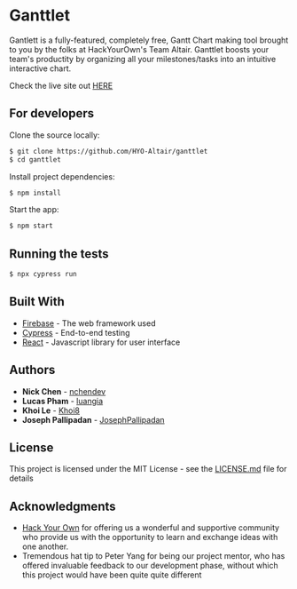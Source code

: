 # Ganttlet

Gantlett is a fully-featured, completely free, Gantt Chart making tool brought to you by the folks at HackYourOwn's Team Altair. Ganttlet boosts your team's productity by organizing all your milestones/tasks into an intuitive interactive chart.

Check the live site out [HERE](https://ganttlett.web.app/)
## For developers

Clone the source locally:

```sh
$ git clone https://github.com/HYO-Altair/ganttlet
$ cd ganttlet
```

Install project dependencies:

```sh
$ npm install
```
Start the app:

```sh
$ npm start
```

## Running the tests

```sh
$ npx cypress run
```


## Built With

* [Firebase](https://firebase.google.com/) - The web framework used
* [Cypress](https://www.cypress.io/) - End-to-end testing
* [React](https://reactjs.org/) - Javascript library for user interface


## Authors

* **Nick Chen** - [nchendev](https://github.com/nchendev)
* **Lucas Pham** - [luangia](https://github.com/luangia)
* **Khoi Le** - [Khoi8](https://github.com/Khoi8)
* **Joseph Pallipadan** - [JosephPallipadan](https://github.com/JosephPallipadan)


## License

This project is licensed under the MIT License - see the [LICENSE.md](LICENSE.md) file for details

## Acknowledgments
* [Hack Your Own](https://hackyourown.org/) for offering us a wonderful and supportive community who provide us with the opportunity to learn and exchange ideas with one another.
* Tremendous hat tip to Peter Yang for being our project mentor, who has offered invaluable feedback to our development phase, without which this project would have been quite quite different
